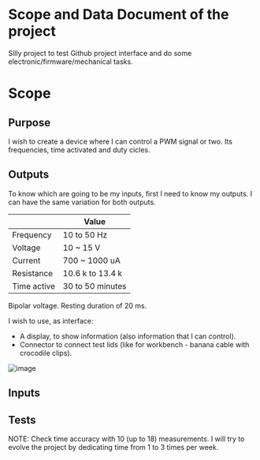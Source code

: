 # Scope and Data Document of the project

Silly project to test Github project interface and do some electronic/firmware/mechanical tasks.

# Scope 

## Purpose 

I wish to create a device where I can control a PWM signal or two. Its frequencies, time activated and duty cicles. 

## Outputs

To know which are going to be my inputs, first I need to know my outputs. I can have the same variation for both outputs.

|   | Value |
| ------------- | ------------- |
| Frequency  | 10 to 50 Hz |
| Voltage  | 10 ~ 15 V  |
| Current  | 700 ~ 1000 uA  |
| Resistance | 10.6 k to 13.4 k |
| Time active | 30 to 50 minutes |

Bipolar voltage. Resting duration of 20 ms.

I wish to use, as interface: 

* A display, to show information (also information that I can control).
* Connector to connect test lids (like for workbench - banana cable with crocodile clips).

![image](https://github.com/Rafaelatff/Square-Function-Generator/assets/58916022/565230f9-8d15-4f00-bda6-f4bbbecec3e8)

## Inputs



## Tests

NOTE: Check time accuracy with 10 (up to 18) measurements. I will try to evolve the project by dedicating time from 1 to 3 times per week.
